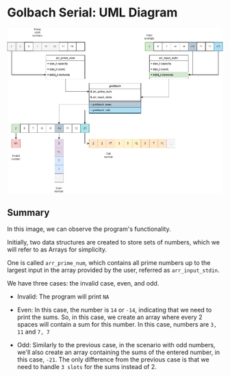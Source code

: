 # Golbach Serial: UML Diagram
![UML_Diagram](./UML_Diagram.png)


## Summary

In this image, we can observe the program's functionality.

Initially, two data structures are created to store sets of numbers, which we will refer to as Arrays for simplicity. 

One is called ```arr_prime_num```, which contains all prime numbers up to the largest input in the array provided by the user, referred as ```arr_input_stdin```.


We have three cases: the invalid case, even, and odd.

- Invalid: The program will print ```NA```

- Even: In this case, the number is ```14``` or ```-14```, indicating that we need to print the sums. So, in this case, we create an array where every 2 spaces will contain a sum for this number. In this case, numbers are ``` 3, 11 ``` and ``` 7, 7 ```

- Odd: Similarly to the previous case, in the scenario with odd numbers, we'll also create an array containing the sums of the entered number, in this case, ```-21```. The only difference from the previous case is that we need to handle ```3 slots``` for the sums instead of 2. 




















